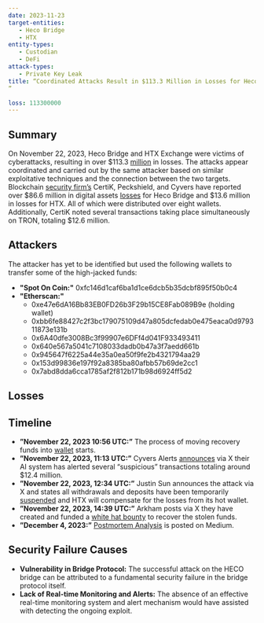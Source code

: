 ```yaml
---
date: 2023-11-23
target-entities: 
   - Heco Bridge
   - HTX
entity-types:  
   - Custodian
   - DeFi
attack-types:
   - Private Key Leak
title: “Coordinated Attacks Result in $113.3 Million in Losses for Heco Bridge and HTX Exchange” 
”

loss: 113300000
---
```


## Summary

On November 22, 2023, Heco Bridge and HTX Exchange were victims of cyberattacks, resulting in over $113.3 [million](https://www.certik.com/resources/blog/39YOzflgCCbfI9evJliCeQ-heco-bridge-exploit) in losses. The attacks appear coordinated and carried out by the same attacker based on similar exploitative techniques and the connection between the two targets. Blockchain [security firm’s](https://blockworks.co/news/htx-hack-ethereum-crypto-assets) CertiK, Peckshield, and Cyvers have reported over $86.6 million in digital assets [losses](https://debank.com/profile/0xfc146d1caf6ba1d1ce6dcb5b35dcbf895f50b0c4/history) for Heco Bridge and $13.6 million in losses for HTX. All of which were distributed over eight wallets. Additionally, CertiK noted several transactions taking place simultaneously on TRON, totaling $12.6 million. 

## Attackers

The attacker has yet to be identified but used the following wallets to transfer some of the high-jacked funds:

   - **"Spot On Coin:"** 0xfc146d1caf6ba1d1ce6dcb5b35dcbf895f50b0c4
   - **"Etherscan:"**
        - 0xe47e6dA16Bb83EB0FD26b3F29b15CE8Fab089B9e (holding wallet)
        - 0xbb6fe88427c2f3bc179075109d47a805dcfedab0e475eaca0d979311873e131b
        - 0x6A40dfe3008Bc3f99907e6DFf4d041F933493411
        - 0x640e567a5041c7108033dadb0b47a3f7aedd661b
        - 0x945647f6225a44e35a0ea50f9fe2b4321794aa29
        - 0x153d99836e197f92a8385ba80afbb57b69de2cc1
        - 0x7abd8dda6cca1785af2f812b171b98d6924ff5d2
     
## Losses

## Timeline

   - **”November 22, 2023 10:56 UTC:”** The process of moving recovery funds into [wallet](https://etherscan.io/txs) starts. 
   - **”November 22, 2023, 11:13 UTC:”** Cyvers Alerts [announces](https://twitter.com/CyversAlerts/status/1727284118763757661) via X their AI system has alerted several “suspicious” transactions totaling around $12.4 million. 
   - **”November 22, 2023, 12:34 UTC:”** Justin Sun announces the attack via X and states all withdrawals and deposits have been temporarily [suspended](https://twitter.com/justinsuntron/status/1727304656622326180) and HTX will compensate for the losses from its hot wallet.
   - **”November 22, 2023, 14:39 UTC:”** Arkham posts via X they have created and funded a [white hat bounty](https://twitter.com/ArkhamIntel/status/1727335953583190229) to recover the stolen funds.
   - **”December 4, 2023:”** [Postmortem Analysis](https://olympixai.medium.com/heco-bridge-hack-analysis-64cffda76684) is posted on Medium.
     
## Security Failure Causes

   - **Vulnerability in Bridge Protocol:** The successful attack on the HECO bridge can be attributed to a fundamental security failure in the bridge protocol itself. 
   - **Lack of Real-time Monitoring and Alerts:** The absence of an effective real-time monitoring system and alert mechanism would have assisted with detecting the ongoing exploit.
